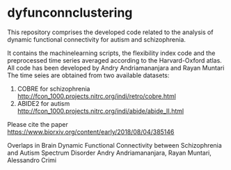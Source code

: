 # dyfunconnclustering

This repository comprises the developed code related to the analysis of dynamic functional connectivity for autism and schizophrenia.

It contains the machinelearning scripts, the flexibility index code and the preprocessed time series averaged according to the Harvard-Oxford atlas. 
All code has been developed by Andry Andriamananjara and Rayan Muntari
The time seies are obtained from two available datasets:
1. COBRE for schizophrenia http://fcon_1000.projects.nitrc.org/indi/retro/cobre.html
2. ABIDE2 for autism http://fcon_1000.projects.nitrc.org/indi/abide/abide_II.html 

Please cite the paper https://www.biorxiv.org/content/early/2018/08/04/385146

Overlaps in Brain Dynamic Functional Connectivity between Schizophrenia and Autism Spectrum Disorder
Andry Andriamananjara, Rayan Muntari, Alessandro Crimi
